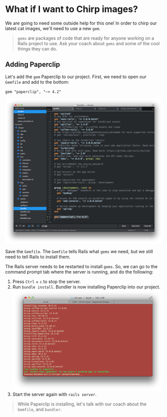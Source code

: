# What if I want to Chirp images?

We are going to need some outside help for this one! In order to chirp our latest cat images, we'll need to use a new `gem`.

> `gems` are packages of code that are ready for anyone working on a Rails project to use.  Ask your coach about `gems` and some of the cool things they can do.

## Adding Paperclip

Let's add the `gem` Paperclip to our project. First, we need to open our `Gemfile` and add to the bottom:

```rails
gem "paperclip", "~> 4.2"
```

![](../images/sublime_gem_paperclip.png)

Save the `Gemfile`.  The `Gemfile` tells Rails what `gems` we need, but we still need to tell Rails to install them.

The Rails server needs to be restarted to install `gems`.  So, we can go to the command prompt tab where the server is running, and do the following:

1. Press `Ctrl` + `c` to stop the server.
2. Run `bundle install`. Bundler is now installing Paperclip into our project.
![](../images/terminal_paperclip_install.png)
3. Start the server again with `rails server`.


> While Paperclip is installing, let's talk with our coach about the `Gemfile`,  and `bundler`.

